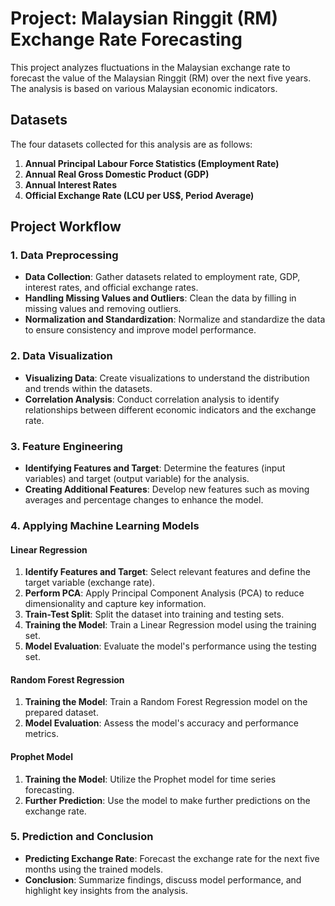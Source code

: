 # Project: Malaysian Ringgit (RM) Exchange Rate Forecasting

This project analyzes fluctuations in the Malaysian exchange rate to forecast the value of the Malaysian Ringgit (RM) over the next five years. The analysis is based on various Malaysian economic indicators.

## Datasets

The four datasets collected for this analysis are as follows:

1. **Annual Principal Labour Force Statistics (Employment Rate)**
2. **Annual Real Gross Domestic Product (GDP)**
3. **Annual Interest Rates**
4. **Official Exchange Rate (LCU per US$, Period Average)**

## Project Workflow

### 1. Data Preprocessing
- **Data Collection**: Gather datasets related to employment rate, GDP, interest rates, and official exchange rates.
- **Handling Missing Values and Outliers**: Clean the data by filling in missing values and removing outliers.
- **Normalization and Standardization**: Normalize and standardize the data to ensure consistency and improve model performance.

### 2. Data Visualization
- **Visualizing Data**: Create visualizations to understand the distribution and trends within the datasets.
- **Correlation Analysis**: Conduct correlation analysis to identify relationships between different economic indicators and the exchange rate.

### 3. Feature Engineering
- **Identifying Features and Target**: Determine the features (input variables) and target (output variable) for the analysis.
- **Creating Additional Features**: Develop new features such as moving averages and percentage changes to enhance the model.

### 4. Applying Machine Learning Models

#### Linear Regression
1. **Identify Features and Target**: Select relevant features and define the target variable (exchange rate).
2. **Perform PCA**: Apply Principal Component Analysis (PCA) to reduce dimensionality and capture key information.
3. **Train-Test Split**: Split the dataset into training and testing sets.
4. **Training the Model**: Train a Linear Regression model using the training set.
5. **Model Evaluation**: Evaluate the model's performance using the testing set.

#### Random Forest Regression
1. **Training the Model**: Train a Random Forest Regression model on the prepared dataset.
2. **Model Evaluation**: Assess the model's accuracy and performance metrics.

#### Prophet Model
1. **Training the Model**: Utilize the Prophet model for time series forecasting.
2. **Further Prediction**: Use the model to make further predictions on the exchange rate.

### 5. Prediction and Conclusion
- **Predicting Exchange Rate**: Forecast the exchange rate for the next five months using the trained models.
- **Conclusion**: Summarize findings, discuss model performance, and highlight key insights from the analysis.